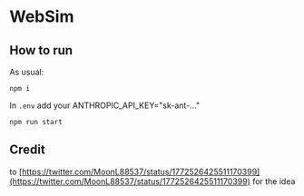 # WebSim

## How to run

As usual:

`npm i`

In `.env` add your ANTHROPIC_API_KEY="sk-ant-..."

`npm run start`

## Credit

to [https://twitter.com/MoonL88537/status/1772526425511170399](https://twitter.com/MoonL88537/status/1772526425511170399) for the idea